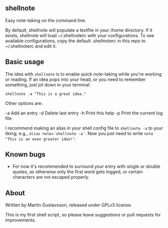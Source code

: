 ## shellnote

Easy note-taking on the command line.

By default, shellnote will populate a textfile in your /home directory. If it exists, shellnote will load ~/.shellnoterc with your configurations. To see available configurations, copy the default .shellnoterc in this repo to ~/.shellnoterc and edit it.

## Basic usage

The idea with `shellnote` is to enable quick note-taking while you're working or reading. If an idea pops into your head, or you need to remember something, just jot down in your terminal:

`shellnote -a "This is a great idea."`

Other options are:

 -a		Add an entry
 -d		Delete last entry
 -h		Print this help
 -p		Print the current log file

I recommend making an alias in your shell config file to `shellnote -a` to your liking; e.g., `alias note='shellnote -a'`. Now you just need to write `note "This is an even greater idea!"`.

## Known bugs

* For now it's recommended to surround your entry with single or double quotes, as otherwise only the first word gets logged, or certain characters are not escaped properly.

## About
Written by Martin Gustavsson, released under GPLv3 license. 

This is my first shell script, so please leave suggestions or pull requests for improvements.
